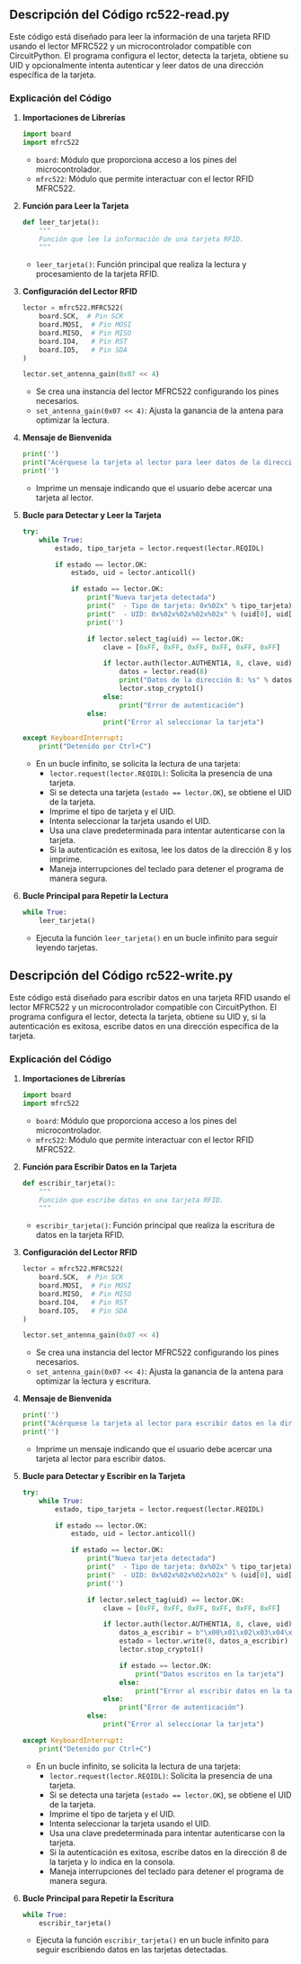 ## Descripción del Código rc522-read.py

Este código está diseñado para leer la información de una tarjeta RFID usando el lector MFRC522 y un microcontrolador compatible con CircuitPython. El programa configura el lector, detecta la tarjeta, obtiene su UID y opcionalmente intenta autenticar y leer datos de una dirección específica de la tarjeta.

### Explicación del Código

1. **Importaciones de Librerías**
   ```python
   import board
   import mfrc522
   ```

   - `board`: Módulo que proporciona acceso a los pines del microcontrolador.
   - `mfrc522`: Módulo que permite interactuar con el lector RFID MFRC522.

2. **Función para Leer la Tarjeta**
   ```python
   def leer_tarjeta():
       """
       Función que lee la información de una tarjeta RFID.
       """
   ```

   - `leer_tarjeta()`: Función principal que realiza la lectura y procesamiento de la tarjeta RFID.

3. **Configuración del Lector RFID**
   ```python
   lector = mfrc522.MFRC522(
       board.SCK,  # Pin SCK
       board.MOSI,  # Pin MOSI
       board.MISO,  # Pin MISO
       board.IO4,   # Pin RST
       board.IO5,   # Pin SDA
   )

   lector.set_antenna_gain(0x07 << 4)
   ```

   - Se crea una instancia del lector MFRC522 configurando los pines necesarios.
   - `set_antenna_gain(0x07 << 4)`: Ajusta la ganancia de la antena para optimizar la lectura.

4. **Mensaje de Bienvenida**
   ```python
   print('')
   print("Acérquese la tarjeta al lector para leer datos de la dirección 0x08")
   print('')
   ```

   - Imprime un mensaje indicando que el usuario debe acercar una tarjeta al lector.

5. **Bucle para Detectar y Leer la Tarjeta**
   ```python
   try:
       while True:
           estado, tipo_tarjeta = lector.request(lector.REQIDL)

           if estado == lector.OK:
               estado, uid = lector.anticoll()

               if estado == lector.OK:
                   print("Nueva tarjeta detectada")
                   print("  - Tipo de tarjeta: 0x%02x" % tipo_tarjeta)
                   print("  - UID: 0x%02x%02x%02x%02x" % (uid[0], uid[1], uid[2], uid[3]))
                   print('')

                   if lector.select_tag(uid) == lector.OK:
                       clave = [0xFF, 0xFF, 0xFF, 0xFF, 0xFF, 0xFF]

                       if lector.auth(lector.AUTHENT1A, 8, clave, uid) == lector.OK:
                           datos = lector.read(8)
                           print("Datos de la dirección 8: %s" % datos)
                           lector.stop_crypto1()
                       else:
                           print("Error de autenticación")
                   else:
                       print("Error al seleccionar la tarjeta")

   except KeyboardInterrupt:
       print("Detenido por Ctrl+C")
   ```

   - En un bucle infinito, se solicita la lectura de una tarjeta:
     - `lector.request(lector.REQIDL)`: Solicita la presencia de una tarjeta.
     - Si se detecta una tarjeta (`estado == lector.OK`), se obtiene el UID de la tarjeta.
     - Imprime el tipo de tarjeta y el UID.
     - Intenta seleccionar la tarjeta usando el UID.
     - Usa una clave predeterminada para intentar autenticarse con la tarjeta.
     - Si la autenticación es exitosa, lee los datos de la dirección 8 y los imprime.
     - Maneja interrupciones del teclado para detener el programa de manera segura.

6. **Bucle Principal para Repetir la Lectura**
   ```python
   while True:
       leer_tarjeta()
   ```

   - Ejecuta la función `leer_tarjeta()` en un bucle infinito para seguir leyendo tarjetas.

## Descripción del Código rc522-write.py

Este código está diseñado para escribir datos en una tarjeta RFID usando el lector MFRC522 y un microcontrolador compatible con CircuitPython. El programa configura el lector, detecta la tarjeta, obtiene su UID y, si la autenticación es exitosa, escribe datos en una dirección específica de la tarjeta.

### Explicación del Código

1. **Importaciones de Librerías**
   ```python
   import board
   import mfrc522
   ```

   - `board`: Módulo que proporciona acceso a los pines del microcontrolador.
   - `mfrc522`: Módulo que permite interactuar con el lector RFID MFRC522.

2. **Función para Escribir Datos en la Tarjeta**
   ```python
   def escribir_tarjeta():
       """
       Función que escribe datos en una tarjeta RFID.
       """
   ```

   - `escribir_tarjeta()`: Función principal que realiza la escritura de datos en la tarjeta RFID.

3. **Configuración del Lector RFID**
   ```python
   lector = mfrc522.MFRC522(
       board.SCK,  # Pin SCK
       board.MOSI,  # Pin MOSI
       board.MISO,  # Pin MISO
       board.IO4,   # Pin RST
       board.IO5,   # Pin SDA
   )

   lector.set_antenna_gain(0x07 << 4)
   ```

   - Se crea una instancia del lector MFRC522 configurando los pines necesarios.
   - `set_antenna_gain(0x07 << 4)`: Ajusta la ganancia de la antena para optimizar la lectura y escritura.

4. **Mensaje de Bienvenida**
   ```python
   print('')
   print("Acérquese la tarjeta al lector para escribir datos en la dirección 0x08")
   print('')
   ```

   - Imprime un mensaje indicando que el usuario debe acercar una tarjeta al lector para escribir datos.

5. **Bucle para Detectar y Escribir en la Tarjeta**
   ```python
   try:
       while True:
           estado, tipo_tarjeta = lector.request(lector.REQIDL)

           if estado == lector.OK:
               estado, uid = lector.anticoll()

               if estado == lector.OK:
                   print("Nueva tarjeta detectada")
                   print("  - Tipo de tarjeta: 0x%02x" % tipo_tarjeta)
                   print("  - UID: 0x%02x%02x%02x%02x" % (uid[0], uid[1], uid[2], uid[3]))
                   print('')

                   if lector.select_tag(uid) == lector.OK:
                       clave = [0xFF, 0xFF, 0xFF, 0xFF, 0xFF, 0xFF]

                       if lector.auth(lector.AUTHENT1A, 8, clave, uid) == lector.OK:
                           datos_a_escribir = b"\x00\x01\x02\x03\x04\x05\x06\x07\x08\x09\x0a\x0b\x0c\x0d\x0e\x0f"
                           estado = lector.write(8, datos_a_escribir)
                           lector.stop_crypto1()

                           if estado == lector.OK:
                               print("Datos escritos en la tarjeta")
                           else:
                               print("Error al escribir datos en la tarjeta")
                       else:
                           print("Error de autenticación")
                   else:
                       print("Error al seleccionar la tarjeta")

   except KeyboardInterrupt:
       print("Detenido por Ctrl+C")
   ```

   - En un bucle infinito, se solicita la lectura de una tarjeta:
     - `lector.request(lector.REQIDL)`: Solicita la presencia de una tarjeta.
     - Si se detecta una tarjeta (`estado == lector.OK`), se obtiene el UID de la tarjeta.
     - Imprime el tipo de tarjeta y el UID.
     - Intenta seleccionar la tarjeta usando el UID.
     - Usa una clave predeterminada para intentar autenticarse con la tarjeta.
     - Si la autenticación es exitosa, escribe datos en la dirección 8 de la tarjeta y lo indica en la consola.
     - Maneja interrupciones del teclado para detener el programa de manera segura.

6. **Bucle Principal para Repetir la Escritura**
   ```python
   while True:
       escribir_tarjeta()
   ```

   - Ejecuta la función `escribir_tarjeta()` en un bucle infinito para seguir escribiendo datos en las tarjetas detectadas.

